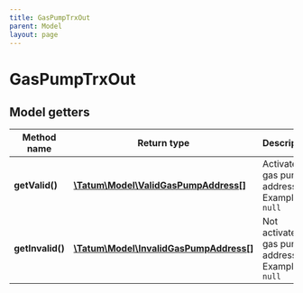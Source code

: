 ```yaml
---
title: GasPumpTrxOut
parent: Model
layout: page
---
```


# GasPumpTrxOut

## Model getters

Method name | Return type | Description | Notes
------------ | ------------- | ------------- | -------------
**getValid()** | [**\Tatum\Model\ValidGasPumpAddress[]**](../ValidGasPumpAddress) | Activated gas pump addresses <br>Example: `null` | [optional]
**getInvalid()** | [**\Tatum\Model\InvalidGasPumpAddress[]**](../InvalidGasPumpAddress) | Not activated gas pump addresses <br>Example: `null` | [optional]

